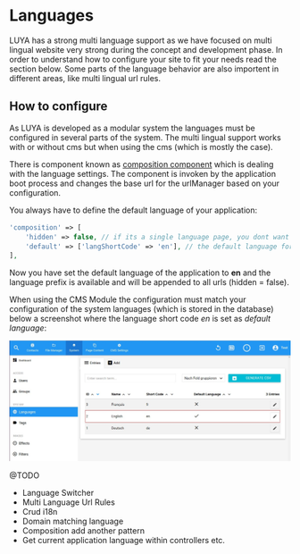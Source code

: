 # Languages

LUYA has a strong multi language support as we have focused on multi lingual website very strong during the concept and development phase. In order to understand how to configure your site to fit your needs read the section below. Some parts of the language behavior are also importent in different areas, like multi lingual url rules.

## How to configure

As LUYA is developed as a modular system the languages must be configured in several parts of the system. The multi lingual support works with or without cms but when using the cms (which is mostly the case).

There is component known as [composition component](https://luya.io/api/luya-web-composition.html) which is dealing with the language settings. The component is invoken by the application boot process and changes the base url for the urlManager based on your configuration.

You always have to define the default language of your application:

```php
'composition' => [
    'hidden' => false, // if its a single language page, you dont want to add the language prefix `en/my-test` would be `my-test` only.
    'default' => ['langShortCode' => 'en'], // the default language for the composition should match your default language shortCode in the langauge table.
],
```

Now you have set the default language of the application to **en** and the language prefix is available and will be appended to all urls (hidden = false).

When using the CMS Module the configuration must match your configuration of the system languages (which is stored in the database) below a screenshot where the language short code *en* is set as *default language*:

![set-default-language](https://raw.githubusercontent.com/luyadev/luya/master/docs/guide1.0/img/set-default-language.jpg "Set CMS default language")

@TODO

+ Language Switcher
+ Multi Language Url Rules
+ Crud i18n
+ Domain matching language
+ Composition add another pattern
+ Get current application language within controllers etc.